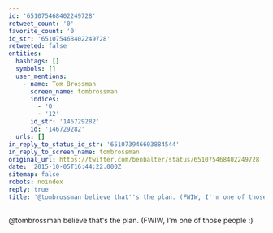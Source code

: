 ```yaml
---
id: '651075468402249728'
retweet_count: '0'
favorite_count: '0'
id_str: '651075468402249728'
retweeted: false
entities:
  hashtags: []
  symbols: []
  user_mentions:
    - name: Tom Brossman
      screen_name: tombrossman
      indices:
        - '0'
        - '12'
      id_str: '146729282'
      id: '146729282'
  urls: []
in_reply_to_status_id_str: '651073946603884544'
in_reply_to_screen_name: tombrossman
original_url: https://twitter.com/benbalter/status/651075468402249728
date: '2015-10-05T16:44:22.000Z'
sitemap: false
robots: noindex
reply: true
title: '@tombrossman believe that''s the plan. (FWIW, I''m one of those people :)'
---
```


@tombrossman believe that's the plan. (FWIW, I'm one of those people :)